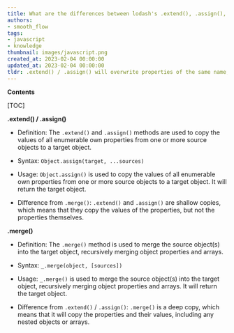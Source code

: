 ```yaml
---
title: What are the differences between lodash's .extend(), .assign(), and .merge() functions?
authors:
- smooth_flow
tags:
- javascript
- knowledge
thumbnail: images/javascript.png
created_at: 2023-02-04 00:00:00
updated_at: 2023-02-04 00:00:00
tldr: .extend() / .assign() will overwrite properties of the same name, while .merge() will combine properties of the same name.
---
```


**Contents**

[TOC]

**.extend() / .assign()**

- Definition: The `.extend()` and `.assign()` methods are used to copy the values of all enumerable own properties from one or more source objects to a target object.

- Syntax: `Object.assign(target, ...sources)`

- Usage: `Object.assign()` is used to copy the values of all enumerable own properties from one or more source objects to a target object. It will return the target object.

- Difference from `.merge()`: `.extend()` and `.assign()` are shallow copies, which means that they copy the values of the properties, but not the properties themselves. 

**.merge()**

- Definition: The `.merge()` method is used to merge the source object(s) into the target object, recursively merging object properties and arrays.

- Syntax: `_.merge(object, [sources])`

- Usage: `_.merge()` is used to merge the source object(s) into the target object, recursively merging object properties and arrays. It will return the target object.

- Difference from `.extend()` / `.assign()`: `.merge()` is a deep copy, which means that it will copy the properties and their values, including any nested objects or arrays.
